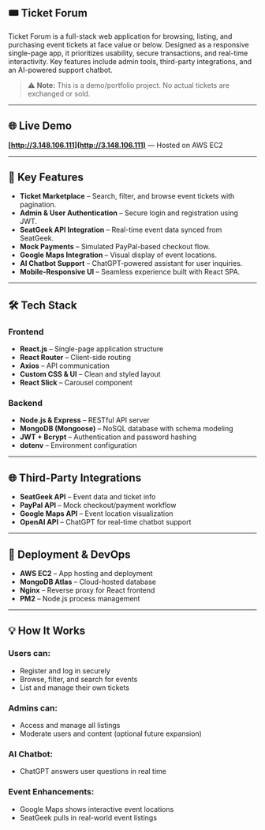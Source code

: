 ## 🎟️ Ticket Forum

Ticket Forum is a full-stack web application for browsing, listing, and purchasing event tickets at face value or below. Designed as a responsive single-page app, it prioritizes usability, secure transactions, and real-time interactivity. Key features include admin tools, third-party integrations, and an AI-powered support chatbot.

> ⚠️ **Note:** This is a demo/portfolio project. No actual tickets are exchanged or sold.

---

## 🌐 Live Demo  
**[http://3.148.106.111](http://3.148.106.111)** — Hosted on AWS EC2

---

## 📸 Key Features

- **Ticket Marketplace** – Search, filter, and browse event tickets with pagination.  
- **Admin & User Authentication** – Secure login and registration using JWT.  
- **SeatGeek API Integration** – Real-time event data synced from SeatGeek.  
- **Mock Payments** – Simulated PayPal-based checkout flow.  
- **Google Maps Integration** – Visual display of event locations.  
- **AI Chatbot Support** – ChatGPT-powered assistant for user inquiries.  
- **Mobile-Responsive UI** – Seamless experience built with React SPA.

---

## 🛠️ Tech Stack

### Frontend
- **React.js** – Single-page application structure  
- **React Router** – Client-side routing  
- **Axios** – API communication  
- **Custom CSS & UI** – Clean and styled layout  
- **React Slick** – Carousel component  

### Backend
- **Node.js & Express** – RESTful API server  
- **MongoDB (Mongoose)** – NoSQL database with schema modeling  
- **JWT + Bcrypt** – Authentication and password hashing  
- **dotenv** – Environment configuration  

---

## 🌐 Third-Party Integrations

- **SeatGeek API** – Event data and ticket info  
- **PayPal API** – Mock checkout/payment workflow  
- **Google Maps API** – Event location visualization  
- **OpenAI API** – ChatGPT for real-time chatbot support  

---

## 🚀 Deployment & DevOps

- **AWS EC2** – App hosting and deployment  
- **MongoDB Atlas** – Cloud-hosted database  
- **Nginx** – Reverse proxy for React frontend  
- **PM2** – Node.js process management  

---

## 💡 How It Works

### Users can:
- Register and log in securely  
- Browse, filter, and search for events  
- List and manage their own tickets  

### Admins can:
- Access and manage all listings  
- Moderate users and content (optional future expansion)  

### AI Chatbot:
- ChatGPT answers user questions in real time  

### Event Enhancements:
- Google Maps shows interactive event locations  
- SeatGeek pulls in real-world event listings  
